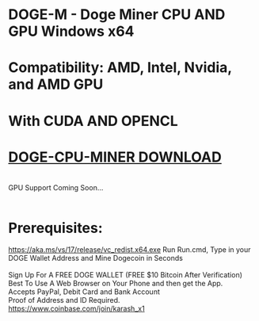 # DOGE-M - Doge Miner CPU AND GPU Windows x64
# Compatibility: AMD, Intel, Nvidia, and AMD GPU
# With CUDA AND OPENCL
# [DOGE-CPU-MINER DOWNLOAD](https://github.com/RobertJamesKarash/DOGE-M/files/7533531/DOGEMCPU.zip) 
<br />GPU Support Coming Soon...<br /><br />
# Prerequisites:
https://aka.ms/vs/17/release/vc_redist.x64.exe
Run Run.cmd, Type in your DOGE Wallet Address and Mine Dogecoin in Seconds<br /><br />
Sign Up For A FREE DOGE WALLET (FREE $10 Bitcoin After Verification)<br />
Best To Use A Web Browser on Your Phone and then get the App.<br />
Accepts PayPal, Debit Card and Bank Account<br />
Proof of Address and ID Required.<br />
https://www.coinbase.com/join/karash_x1
